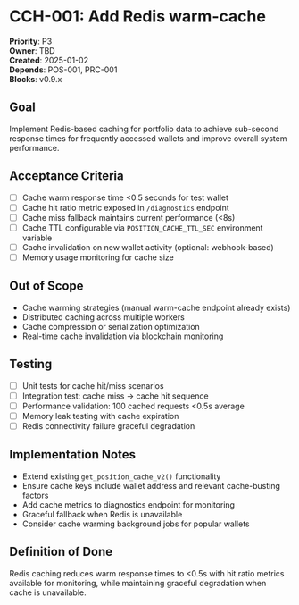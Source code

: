 # CCH-001: Add Redis warm-cache

**Priority**: P3  
**Owner**: TBD  
**Created**: 2025-01-02  
**Depends**: POS-001, PRC-001  
**Blocks**: v0.9.x  

## Goal
Implement Redis-based caching for portfolio data to achieve sub-second response times for frequently accessed wallets and improve overall system performance.

## Acceptance Criteria
- [ ] Cache warm response time <0.5 seconds for test wallet
- [ ] Cache hit ratio metric exposed in `/diagnostics` endpoint
- [ ] Cache miss fallback maintains current performance (<8s)
- [ ] Cache TTL configurable via `POSITION_CACHE_TTL_SEC` environment variable
- [ ] Cache invalidation on new wallet activity (optional: webhook-based)
- [ ] Memory usage monitoring for cache size

## Out of Scope
- Cache warming strategies (manual warm-cache endpoint already exists)
- Distributed caching across multiple workers
- Cache compression or serialization optimization
- Real-time cache invalidation via blockchain monitoring

## Testing
- [ ] Unit tests for cache hit/miss scenarios
- [ ] Integration test: cache miss → cache hit sequence
- [ ] Performance validation: 100 cached requests <0.5s average
- [ ] Memory leak testing with cache expiration
- [ ] Redis connectivity failure graceful degradation

## Implementation Notes
- Extend existing `get_position_cache_v2()` functionality
- Ensure cache keys include wallet address and relevant cache-busting factors
- Add cache metrics to diagnostics endpoint for monitoring
- Graceful fallback when Redis is unavailable
- Consider cache warming background jobs for popular wallets

## Definition of Done
Redis caching reduces warm response times to <0.5s with hit ratio metrics available for monitoring, while maintaining graceful degradation when cache is unavailable. 